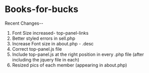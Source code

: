 Books-for-bucks
===============

Recent Changes--

1. Font Size increased- top-panel-links
2. Better styled errors in sell.php
3. Increase Font size in about.php - .desc
4. Correct top-panel.js file
5. Include top-panel.js at the right position in every .php file (after including the jquery file in each)
6. Resized pics of each member (appearing in about.php) 
